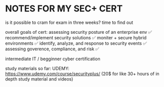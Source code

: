 # NOTES FOR MY SEC+ CERT #
is it possible to cram for exam in three weeks?
time to find out

overall goals of cert:
assessing security posture of an enterprise env ✅
recommend/implement security solutions ✅
moniter + secure hybrid environments ✅
identify, analyze, and response to security events ✅
assessing goverence, compliance, and risk ✅

intermediate IT / begginner cyber certification

study materials so far:
UDEMY: https://www.udemy.com/course/securityplus/ (20$ for like 30+ hours of in depth study material and videos)
